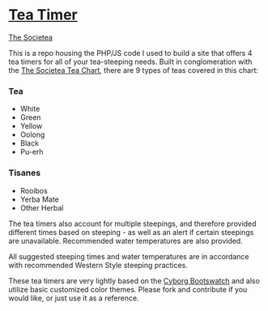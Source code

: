 # [Tea Timer](http://labs.thesocietea.org/tea-timer)

[The Societea](http://thesocietea.org)

This is a repo housing the PHP/JS code I used to build a site that
offers 4 tea timers for all of your tea-steeping needs. Built in
conglomeration with the [The Societea Tea
Chart](http://labs.thesocietea.org/tea-chart), there are 9 types of teas
covered in this chart:

### Tea
* White
* Green
* Yellow
* Oolong
* Black
* Pu-erh

### Tisanes
* Rooibos
* Yerba Mate
* Other Herbal

The tea timers also account for multiple steepings, and therefore
provided different times based on steeping - as well as an alert if
certain steepings are unavailable. Recommended water temperatures are
also provided.

All suggested steeping times and water temperatures are in accordance
with recommended Western Style steeping practices.

These tea timers are very lightly based on the [Cyborg Bootswatch](http://bootswatch.com/cyborg)
and also utilize basic customized color themes. Please fork and contribute
if you would like, or just use it as a reference.
